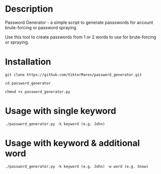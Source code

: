 # Description
Password Generator - a simple script to generate passswords for account brute-forcing or password spraying

Use this tool to create passwords from 1 or 2 words to use for brute-forcing or spraying.


# Installation
```
git clone https://github.com/ViktorMares/password_generator.git
```
```
cd password_generator
```
```
chmod +x password_generator.py
```

# Usage with single keyword
```
./password_generator.py -k keyword (e.g. John)
```

# Usage with keyword & additional word
```
./password_generator.py -k keyword (e.g. John) -w word (e.g. Snow)
```
